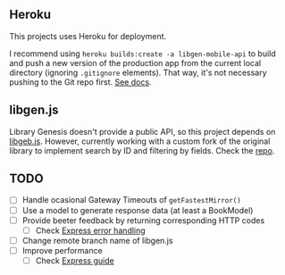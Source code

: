 ## Heroku

This projects uses Heroku for deployment.

I recommend using `heroku builds:create -a libgen-mobile-api` to build and push a new version of the production app from the current local directory (ignoring `.gitignore` elements). That way, it's not necessary pushing to the Git repo first. [See docs](https://github.com/heroku/heroku-builds).

## libgen.js

Library Genesis doesn't provide a public API, so this project depends on [libgeb.js](https://www.npmjs.com/package/libgen#usage-searching). However, currently working with a custom fork of the original library to implement search by ID and filtering by fields. Check the [repo](https://github.com/manuelvargastapia/libgen.js/tree/filter_by_fields).

## TODO

- [ ] Handle ocasional Gateway Timeouts of `getFastestMirror()`
- [ ] Use a model to generate response data (at least a BookModel)
- [ ] Provide beeter feedback by returning corresponding HTTP codes
  - [ ] Check [Express error handling](https://www.robinwieruch.de/node-express-error-handling)
- [ ] Change remote branch name of libgen.js
- [ ] Improve performance
  - [ ] Check [Express guide](https://expressjs.com/en/advanced/best-practice-performance.html)
